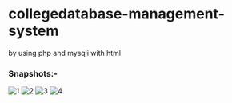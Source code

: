 # collegedatabase-management-system

by using php and mysqli with html


### Snapshots:-

![1](https://user-images.githubusercontent.com/96574240/215112538-ff6e4115-2774-43a9-9194-456e80128183.png)
![2](https://user-images.githubusercontent.com/96574240/215112572-b5d0460b-0953-4c14-993c-0b1e51f91013.png)
![3](https://user-images.githubusercontent.com/96574240/215112599-34358faa-5b3b-45fb-948f-0e2854f6cc88.png)
![4](https://user-images.githubusercontent.com/96574240/215112612-17eb3409-218d-487c-b036-427dc39a2be5.png)
